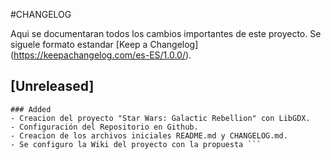 #CHANGELOG

Aqui se documentaran todos los cambios importantes de este proyecto.
Se siguele formato estandar [Keep a Changelog] (https://keepachangelog.com/es-ES/1.0.0/).


## [Unreleased]

``` ## [0.1.0] - 2025 - 06 - 02
### Added
- Creacion del proyecto "Star Wars: Galactic Rebellion" con LibGDX.
- Configuración del Repositorio en Github.
- Creacion de los archivos iniciales README.md y CHANGELOG.md.
- Se configuro la Wiki del proyecto con la propuesta ```

